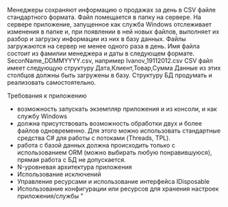 Менеджеры сохраняют информацию о продажах за день в CSV файле стандартного формата. Файл помещается в папку на сервере. На сервере приложение, запущенное как служба Windows отслеживает изменения в папке и, при появлении в ней новых файлов, выполняет их разбор и загрузку информации из них в базу данных. Файлы загружаются на сервер не менее одного раза в день. Имя файла состоит из фамилии менеджера и даты в следующем формате.
SeconName_DDMMYYYY.csv, например Ivanov_19112012.csv
CSV файл имеет следующую структуру
Дата,Клиент,Товар,Сумма
Данные из этих столбцов должны быть загружены в базу. Структуру БД продумать и реализовать самостоятельно. 

Требования к приложению
- возможность запускать экземпляр приложения и из консоли, и как службу Windows
- должна присутствовать возможность обработки двух и более файлов одновременно. Для этого можно использовать стандартные средства C# для работы с потоками (Threads, TPL).
- работа с базой данных должна происходить только с использованием ORM (можно выбирать любую понравившуюся), прямая работа с БД не допускается.
- N-уровневая архитектура приложения
- Использование исключений
- Управление ресурсами и использование интерфейса IDisposable
- Использование конфигурации или ресурсов для хранения настроек приложения/службы "
